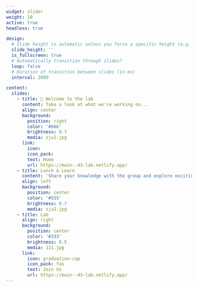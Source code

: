 ```yaml
---
widget: slider
weight: 10
active: true
headless: true

design:
  # Slide height is automatic unless you force a specific height (e.g. '400px')
  slide_height: ''
  is_fullscreen: true
  # Automatically transition through slides?
  loop: false
  # Duration of transition between slides (in ms)
  interval: 2000

content:
  slides:
    - title: 👋 Welcome to the lab
      content: Take a look at what we're working on...
      align: center
      background:
        position: right
        color: '#666'
        brightness: 0.7
        media: zju2.jpg
      link:
        icon: 
        icon_pack: 
        text: Home
        url: https://main--d3-lab.netlify.app/
    - title: Lunch & Learn
      content: 'Share your knowledge with the group and explore exciting new topics together!'
      align: left
      background:
        position: center
        color: '#555'
        brightness: 0.7
        media: zju2.jpg
    - title: Lab
      align: right
      background:
        position: center
        color: '#333'
        brightness: 0.5
        media: 111.jpg
      link:
        icon: graduation-cap
        icon_pack: fas
        text: Join Us
        url: https://main--d3-lab.netlify.app/
---
```

